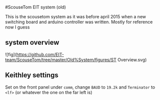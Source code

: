 #ScouseTom EIT system (old)

This is the scousetom system as it was before april 2015 when a new switching board and arduino controller was written. Mostly for reference now I guess

## system overview

![fig](https://github.com/EIT-team/ScouseTom/tree/master/Old%System/figures/ST Overview.svg)

## Keithley settings
Set on the front panel under `comm`, change `BAUD` to `19.2k` and `Terminator` to `<lf>` (or whatever the one on the far left is)